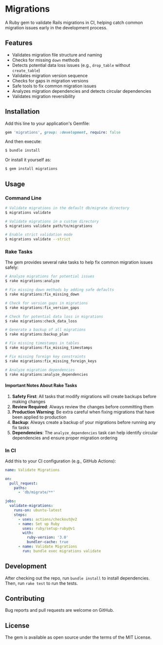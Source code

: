 # Migrations

A Ruby gem to validate Rails migrations in CI, helping catch common migration issues early in the development process.

## Features

- Validates migration file structure and naming
- Checks for missing `down` methods
- Detects potential data loss issues (e.g., `drop_table` without `create_table`)
- Validates migration version sequence
- Checks for gaps in migration versions
- Safe tools to fix common migration issues
- Analyzes migration dependencies and detects circular dependencies
- Validates migration reversibility

## Installation

Add this line to your application's Gemfile:

```ruby
gem 'migrations', group: :development, require: false
```

And then execute:

```bash
$ bundle install
```

Or install it yourself as:

```bash
$ gem install migrations
```

## Usage

### Command Line

```bash
# Validate migrations in the default db/migrate directory
$ migrations validate

# Validate migrations in a custom directory
$ migrations validate path/to/migrations

# Enable strict validation mode
$ migrations validate --strict
```

### Rake Tasks

The gem provides several rake tasks to help fix common migration issues safely:

```bash
# Analyze migrations for potential issues
$ rake migrations:analyze

# Fix missing down methods by adding safe defaults
$ rake migrations:fix_missing_down

# Check for version gaps in migrations
$ rake migrations:fix_version_gaps

# Check for potential data loss in migrations
$ rake migrations:check_data_loss

# Generate a backup of all migrations
$ rake migrations:backup_plan

# Fix missing timestamps in tables
$ rake migrations:fix_missing_timestamps

# Fix missing foreign key constraints
$ rake migrations:fix_missing_foreign_keys

# Analyze migration dependencies
$ rake migrations:analyze_dependencies
```

#### Important Notes About Rake Tasks

1. **Safety First**: All tasks that modify migrations will create backups before making changes
2. **Review Required**: Always review the changes before committing them
3. **Production Warning**: Be extra careful when fixing migrations that have been applied to production
4. **Backup**: Always create a backup of your migrations before running any fix tasks
5. **Dependencies**: The `analyze_dependencies` task can help identify circular dependencies and ensure proper migration ordering

### In CI

Add this to your CI configuration (e.g., GitHub Actions):

```yaml
name: Validate Migrations

on:
  pull_request:
    paths:
      - 'db/migrate/**'

jobs:
  validate-migrations:
    runs-on: ubuntu-latest
    steps:
      - uses: actions/checkout@v2
      - name: Set up Ruby
        uses: ruby/setup-ruby@v1
        with:
          ruby-version: '3.0'
          bundler-cache: true
      - name: Validate Migrations
        run: bundle exec migrations validate
```

## Development

After checking out the repo, run `bundle install` to install dependencies. Then, run `rake test` to run the tests.

## Contributing

Bug reports and pull requests are welcome on GitHub.

## License

The gem is available as open source under the terms of the MIT License. 